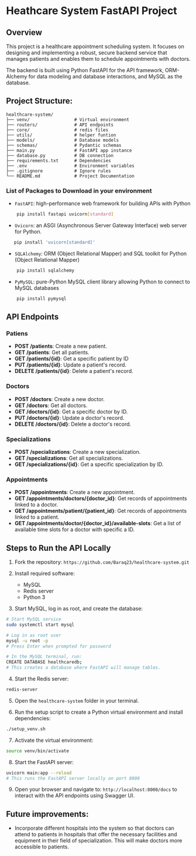 # Heathcare System FastAPI Project

## Overview

This project is a healthcare appointment scheduling system. It focuses on designing and implementing a robust, secure backend service that manages patients and enables them to schedule appointments with doctors.

The backend is built using Python FastAPI for the API framework, ORM-Alchemy for data modeling and database interactions, and MySQL as the database.

## Project Structure:

    healthcare-system/
    ├── venv/                 # Virtual environment
    ├── routers/              # API endpoints
    ├── core/                 # redis files
    ├── utils/                # helper funtion
    ├── models/               # Database models
    ├── schemas/              # Pydantic schemas
    ├── main.py               # FastAPI app instance
    ├── database.py           # DB connection
    ├── requirements.txt      # Dependencies
    ├── .env                  # Environment variables
    ├── .gitignore            # Ignore rules
    └── README.md             # Project Documentation


### List of Packages to Download in your environment


- `FastAPI`: high-performance web framework for building APIs with Python

```bash
    pip install fastapi uvicorn[standard]
```

 - `Uvicorn`: an ASGI (Asynchronous Server Gateway Interface) web server for Python.
 ```bash
    pip install 'uvicorn[standard]'
```


- `SQLAlchemy`: ORM (Object Relational Mapper) and SQL toolkit for Python (Object Relational Mapper)

```bash
    pip install sqlalchemy
```

- `PyMySQL`: pure-Python MySQL client library allowing Python to connect to MySQL databases

```bash
    pip install pymysql
```



## API Endpoints


### Patiens

- **POST /patients**: Create a new patient.
- **GET /patients**: Get all patients.
- **GET /patients/{id}**: Get a specific patient by ID
- **PUT /patients/{id}**: Update a patient's record. 
- **DELETE /patients/{id}**: Delete a patient's record.

### Doctors

- **POST /doctors**: Create a new doctor.
- **GET /doctors**: Get all doctors.
- **GET /doctors/{id}**: Get a specific doctor by ID.
- **PUT /doctors/{id}**: Update a doctor's record.
- **DELETE /doctors/{id}**: Delete a doctor's record.

### Specializations

- **POST /specializations**: Create a new specialization.
- **GET /specializations**: Get all specializations.
- **GET /specializations/{id}**: Get a specific specialization by ID.

### Appointments

- **POST /appointments**: Create a new appointment.
- **GET /appointments/doctors/{doctor_id}**: Get records of appointments linked to a doctor.
- **GET /appointments/patient/{patient_id}**: Get records of appointments linked to a patient.
- **GET /appointments/doctor/{doctor_id}/available-slots**: Get a list of available time slots for a doctor with specific a ID.



## Steps to Run the API Locally

1. Fork the repository: `https://github.com/Baraq23/healthcare-system.git`
2. Install required software:
    - MySQL
    - Redis server
    - Python 3

3. Start MySQL, log in as root, and create the database:

```bash
# Start MySQL service
sudo systemctl start mysql

# Log in as root user
mysql -u root -p
# Press Enter when prompted for password

# In the MySQL terminal, run:
CREATE DATABASE healthcaredb;
# This creates a database where FastAPI will manage tables.
```

4. Start the Redis server:

```bash
redis-server
```
5. Open the `healthcare-system` folder in your terminal.

6. Run the setup script to create a Python virtual environment and install dependencies:

```bash
./setup_venv.sh
```

7. Activate the virtual environment:

```bash
source venv/bin/activate
```

8. Start the FastAPI server:

```bash
uvicorn main:app --reload
# This runs the FastAPI server locally on port 8000
```

9. Open your browser and navigate to: `http://localhost:8000/docs` to interact with the API endpoints using Swagger UI.












## Future improvements:

- Incorporate different hospitals into the system so that doctors can attend to patients in hospitals that offer the necessary facilities and equipment in their field of specialization. This will make doctors more accessible to patients.
